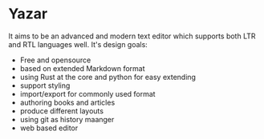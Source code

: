 # Yazar

It aims to be an advanced and modern text editor which supports both LTR and RTL languages well. It's design goals:
- Free and opensource
- based on extended Markdown format
- using Rust at the core and python for easy extending
- support styling
- import/export for commonly used format
- authoring books and articles
- produce different layouts
- using git as history maanger
- web based editor
